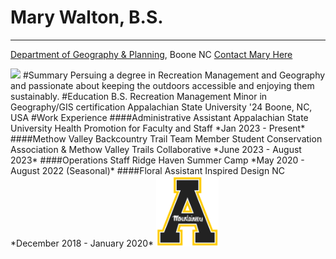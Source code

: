 # Mary Walton, B.S.
------
[Department of Geography & Planning](http://geo.appstate.edu), Boone NC 
[Contact Mary Here](waltonmr3@appstate.edu)

<img src= "https://upload.wikimedia.org/wikipedia/en/1/16/Appalachian_State_University_logo_2.png" width=100 />  
#Summary
Persuing a degree in Recreation Management and Geography and passionate about keeping the outdoors accessible and enjoying them sustainably. 
#Education
B.S. Recreation Management
Minor in Geography/GIS certification
Appalachian State University '24
Boone, NC, USA
#Work Experience 
####Administrative Assistant 
Appalachian State University Health Promotion for Faculty and Staff 
*Jan 2023 - Present*
####Methow Valley Backcountry Trail Team Member
Student Conservation Association & Methow Valley Trails Collaborative 
*June 2023 - August 2023*
####Operations Staff
Ridge Haven Summer Camp 
*May 2020 - August 2022 (Seasonal)*
####Floral Assistant
Inspired Design NC
*December 2018 - January 2020*


<img src="logo.jpg" width=100 /> 
